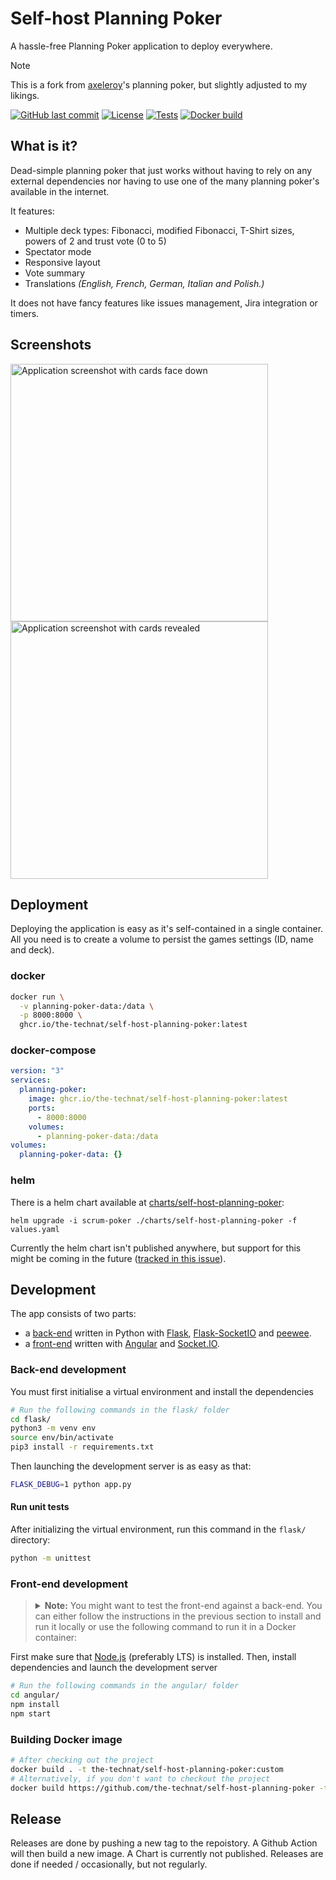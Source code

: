 # Self-host Planning Poker

A hassle-free Planning Poker application to deploy everywhere.

> [!NOTE]
> This is a fork from [axeleroy](https://github.com/axeleroy/self-host-planning-poker)'s planning poker, but slightly adjusted to my likings.

[![GitHub last commit](https://img.shields.io/github/last-commit/the-technat/self-host-planning-poker?logo=github&logoColor=959DA5)](https://github.com/the-technat/self-host-planning-poker/commits/main)
[![License](https://img.shields.io/github/license/axeleroy/self-host-planning-poker?logo=github&logoColor=959DA5)](https://github.com/axeleroy/self-host-planning-poker/blob/main/LICENSE)
[![Tests](https://github.com/axeleroy/self-host-planning-poker/actions/workflows/tests.yml/badge.svg)](https://github.com/axeleroy/self-host-planning-poker/actions/workflows/tests.yml)
[![Docker build](https://github.com/the-technat/self-host-planning-poker/actions/workflows/publish.yml/badge.svg)](https://github.com/the-technat/self-host-planning-poker/actions/workflows/publish.yml)

## What is it?

Dead-simple planning poker that just works without having to rely on any external dependencies nor having to use one of the many planning poker's available in the internet.

It features:

  * Multiple deck types: Fibonacci, modified Fibonacci, T-Shirt sizes, powers of 2 and trust vote (0 to 5)
  * Spectator mode
  * Responsive layout
  * Vote summary
  * Translations _(English, French, German, Italian and Polish.)_
 
It does not have fancy features like issues management, Jira integration or timers.

## Screenshots
<a href="https://github.com/the-technat/self-host-planning-poker/blob/main/assets/screenshot.png"><img alt="Application screenshot with cards face down" src="https://github.com/the-technat/self-host-planning-poker/blob/main/assets/screenshot.png" width="412px"></a>
<a href="https://github.com/the-technat/self-host-planning-poker/blob/main/assets/screenshot.png"><img alt="Application screenshot with cards revealed" src="https://github.com/the-technat/self-host-planning-poker/blob/main/assets/screenshot-revealed.png" width="412px"></a>

## Deployment

Deploying the application is easy as it's self-contained in a single container.
All you need is to create a volume to persist the games settings (ID, name and deck).

### docker
```bash
docker run \
  -v planning-poker-data:/data \
  -p 8000:8000 \
  ghcr.io/the-technat/self-host-planning-poker:latest
```

### docker-compose
```yml
version: "3"
services:
  planning-poker:
    image: ghcr.io/the-technat/self-host-planning-poker:latest
    ports:
      - 8000:8000
    volumes:
      - planning-poker-data:/data
volumes:
  planning-poker-data: {}
```

### helm 

There is a helm chart available at [charts/self-host-planning-poker](./charts/self-host-planning-poker):

```console
helm upgrade -i scrum-poker ./charts/self-host-planning-poker -f values.yaml
```

Currently the helm chart isn't published anywhere, but support for this might be coming in the future ([tracked in this issue](https://github.com/the-technat/self-host-planning-poker/issues/9)).

## Development

The app consists of two parts:

* a [back-end](flask/) written in Python with [Flask](https://flask.palletsprojects.com/), [Flask-SocketIO](https://flask-socketio.readthedocs.io/en/latest/index.html) and [peewee](http://docs.peewee-orm.com/en/latest/).
* a [front-end](angular/) written with [Angular](https://angular.io) and [Socket.IO](https://socket.io/).

### Back-end development

You must first initialise a virtual environment and install the dependencies

```sh
# Run the following commands in the flask/ folder
cd flask/
python3 -m venv env
source env/bin/activate
pip3 install -r requirements.txt
```

Then launching the development server is as easy as that:
```bash
FLASK_DEBUG=1 python app.py
```

#### Run unit tests

After initializing the virtual environment, run this command in the `flask/` directory:
```sh
python -m unittest
```

### Front-end development

> <details>
> <summary>
> <b>Note:</b> You might want to test the front-end against a back-end. You can either follow the instructions in the
> previous section to install and run it locally or use the following command to run it in a Docker container:
> </summary>
>
> ```bash
> docker run --rm -it \
>   -v $(pwd)/flask:/app \
>   -p 5000:5000 \
>   python:3.11-slim \
>   bash -c "cd /app; pip install -r requirements.txt; FLASK_DEBUG=1 gunicorn --worker-class eventlet -w 1 app:app --bind 0.0.0.0:5000"
> ```
> </details>

First make sure that [Node.js](https://nodejs.org/en/) (preferably LTS) is installed.
Then, install dependencies and launch the development server

```sh
# Run the following commands in the angular/ folder
cd angular/
npm install
npm start
```

### Building Docker image

```sh
# After checking out the project
docker build . -t the-technat/self-host-planning-poker:custom
# Alternatively, if you don't want to checkout the project
docker build https://github.com/the-technat/self-host-planning-poker -t the-technat/self-host-planning-poker:custom
```

## Release

Releases are done by pushing a new tag to the repoistory. A Github Action will then build a new image. A Chart is currently not published. Releases are done if needed / occasionally, but not regularly.  
